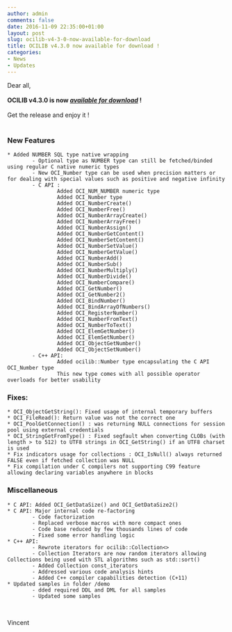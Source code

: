 ```yaml
---
author: admin
comments: false
date: 2016-11-09 22:35:00+01:00
layout: post
slug: ocilib-v4-3-0-now-available-for-download
title: OCILIB v4.3.0 now available for download !
categories:
- News
- Updates
---
```


Dear all,
<br/>
<br/>
<b>OCILIB v4.3.0 is now [_available for download_]({{site.projecturl}}/releases/) !</b>
<br/>
<br/>
Get the release and enjoy it !
<br/>
<br/>

### New Features
    
    * Added NUMBER SQL type native wrapping          
            - Optional type as NUMBER type can still be fetched/binded using regular C native numeric types
            - New OCI_Number type can be used when precision matters or for dealing with special values such as positive and negative infinity
            - C API : 
                    Added OCI_NUM_NUMBER numeric type
                    Added OCI_Number type
                    Added OCI_NumberCreate()
                    Added OCI_NumberFree()
                    Added OCI_NumberArrayCreate()
                    Added OCI_NumberArrayFree()
                    Added OCI_NumberAssign()
                    Added OCI_NumberGetContent()
                    Added OCI_NumberSetContent()
                    Added OCI_NumberSetValue()
                    Added OCI_NumberGetValue()
                    Added OCI_NumberAdd()
                    Added OCI_NumberSub()
                    Added OCI_NumberMultiply()
                    Added OCI_NumberDivide()
                    Added OCI_NumberCompare()
                    Added OCI_GetNumber()
                    Added OCI_GetNumber2()
                    Added OCI_BindNumber()
                    Added OCI_BindArrayOfNumbers()
                    Added OCI_RegisterNumber()
                    Added OCI_NumberFromText()
                    Added OCI_NumberToText()
                    Added OCI_ElemGetNumber()
                    Added OCI_ElemSetNumber()
                    Added OCI_ObjectGetNumber()
                    Added OCI_ObjectSetNumber()                
            - C++ API: 
                    Added ocilib::Number type encapsulating the C API OCI_Number type
                    This new type comes with all possible operator overloads for better usability

### Fixes:

    * OCI_ObjectGetString(): Fixed usage of internal temporary buffers
    * OCI_FileRead(): Return value was not the correct one
    * OCI_PoolGetConnection() : was returning NULL connections for session pool using external credentials
    * OCI_StringGetFromType() : Fixed segfault when converting CLOBs (with length > to 512) to UTF8 strings in OCI_GetString() if an UTF8 charset is used
    * Fix indicators usage for collections : OCI_IsNull() always returned FALSE even if fetched collection was NULL
    * Fix compilation under C compilers not supporting C99 feature allowing declaring variables anywhere in blocks

     
### Miscellaneous

    * C API: Added OCI_GetDataSize() and OCI_GetDataSize2()
    * C API: Major internal code re-factoring       
            - Code factorization
            - Replaced verbose macros with more compact ones
            - Code base reduced by few thousands lines of code
            - Fixed some error handling logic
    * C++ API: 
            - Rewrote iterators for ocilib::Collection<> 
            - Collection Iterators are now random iterators allowing Collections being used with STL algorithms such as std::sort()
            - Added Collection const_iterators
            - Addressed various code analysis hints
            - Added C++ compiler capabilities detection (C+11)
    * Updated samples in folder /demo
            - dded required DDL and DML for all samples
            - Updated some samples


<br/>

Vincent

